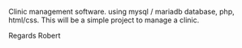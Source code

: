 Clinic management software.
using mysql / mariadb database, php, html/css.
This will be a simple project to manage a clinic.

Regards
Robert
